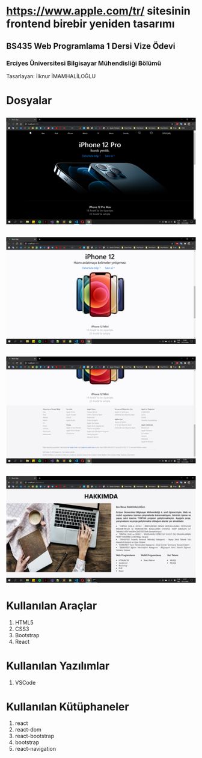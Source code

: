 # https://www.apple.com/tr/ sitesinin frontend birebir yeniden tasarımı 
## BS435 Web Programlama 1 Dersi Vize Ödevi
### Erciyes Üniversitesi Bilgisayar Mühendisliği Bölümü  

Tasarlayan: İlknur İMAMHALİLOĞLU


# Dosyalar

![1](images/1.png)
-------------------------------------------------------------------
![2](images/2.png)
-------------------------------------------------------------------
![3](images/3.png)
-------------------------------------------------------------------
![4](images/4.png)
-------------------------------------------------------------------

# Kullanılan Araçlar

 1. HTML5
 2. CSS3
 3. Bootstrap
 4. React

# Kullanılan Yazılımlar

 1. VSCode

# Kullanılan Kütüphaneler

 1. react
 2. react-dom
 3. react-bootstrap
 4. bootstrap
 5. react-navigation

